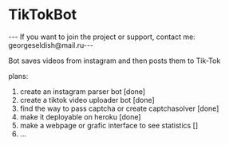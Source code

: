 # TikTokBot


--- If you want to join the project or support, contact me: georgeseldish@mail.ru---


Bot saves videos from instagram and then posts them to Tik-Tok 

plans:
1) create an instagram parser bot                             [done]
2) create a tiktok video uploader bot                         [done]
3) find the way to pass captcha or create captchasolver       [done]
5) make it deployable on heroku                               [done] 
6) make a webpage or grafic interface to see statistics       []
7) ...
